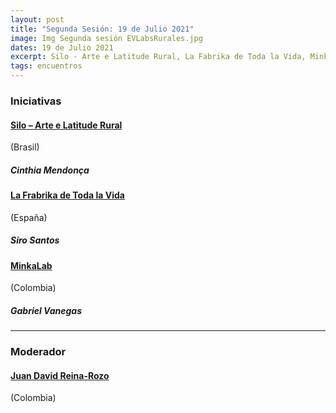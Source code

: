 ```yaml
---
layout: post
title: "Segunda Sesión: 19 de Julio 2021"
image: Img Segunda sesión EVLabsRurales.jpg
dates: 19 de Julio 2021
excerpt: Silo - Arte e Latitude Rural, La Fabrika de Toda la Vida, MinkaLab
tags: encuentros
---
```


### Iniciativas

#### [Silo – Arte e Latitude Rural](https://silo.org.br/)

(Brasil)

##### Cinthia Mendonça

#### [La Frabrika de Toda la Vida](https://lfdtv.org/)

(España)

##### Siro Santos

#### [MinkaLab](https://www.minkalab.org/)

(Colombia)

##### Gabriel Vanegas

<hr>

### Moderador

#### [Juan David Reina-Rozo](https://innovationjourney.wordpress.com/)

(Colombia)
